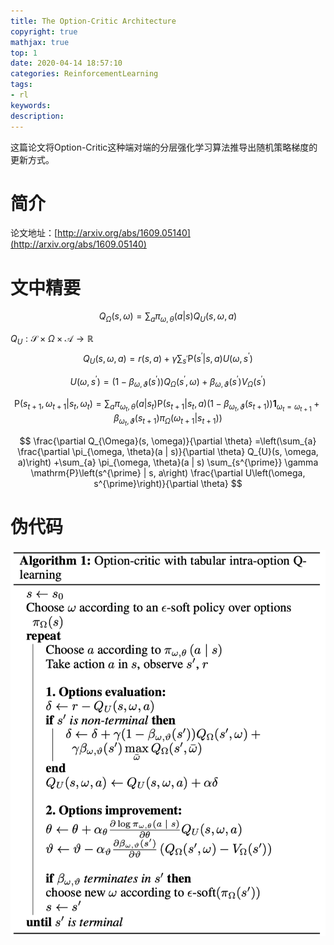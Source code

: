 ```yaml
---
title: The Option-Critic Architecture
copyright: true
mathjax: true
top: 1
date: 2020-04-14 18:57:10
categories: ReinforcementLearning
tags:
- rl
keywords:
description:
---
```


这篇论文将Option-Critic这种端对端的分层强化学习算法推导出随机策略梯度的更新方式。

<!--more-->

# 简介

论文地址：[http://arxiv.org/abs/1609.05140](http://arxiv.org/abs/1609.05140)

# 文中精要

$$
Q_{\Omega}(s, \omega)=\sum_{a} \pi_{\omega, \theta}(a | s) Q_{U}(s, \omega, a)
$$

$Q_{U}: \mathcal{S} \times \Omega \times \mathcal{A} \rightarrow \mathbb{R}$
$$
Q_{U}(s, \omega, a)=r(s, a)+\gamma \sum_{s^{\prime}} \mathrm{P}\left(s^{\prime} | s, a\right) U\left(\omega, s^{\prime}\right)
$$

$$
U\left(\omega, s^{\prime}\right)=\left(1-\beta_{\omega, \vartheta}\left(s^{\prime}\right)\right) Q_{\Omega}\left(s^{\prime}, \omega\right)+\beta_{\omega, \vartheta}\left(s^{\prime}\right) V_{\Omega}\left(s^{\prime}\right)
$$

$$
\mathrm{P}\left(s_{t+1}, \omega_{t+1} | s_{t}, \omega_{t}\right)=\sum_{a} \pi_{\omega_{t}, \theta}\left(a | s_{t}\right) \mathrm{P}\left(s_{t+1} | s_{t}, a\right) \left.\left(1-\beta_{\omega_{t}, \vartheta}\left(s_{t+1}\right)\right) \mathbf{1}_{\omega_{t}=\omega_{t+1}}+\beta_{\omega_{t}, \vartheta}\left(s_{t+1}\right) \pi_{\Omega}\left(\omega_{t+1} | s_{t+1}\right)\right)
$$

$$
\frac{\partial Q_{\Omega}(s, \omega)}{\partial \theta} =\left(\sum_{a} \frac{\partial \pi_{\omega, \theta}(a | s)}{\partial \theta} Q_{U}(s, \omega, a)\right) +\sum_{a} \pi_{\omega, \theta}(a | s) \sum_{s^{\prime}} \gamma \mathrm{P}\left(s^{\prime} | s, a\right) \frac{\partial U\left(\omega, s^{\prime}\right)}{\partial \theta}
$$

# 伪代码

![](./options-critic/pseudo.png)